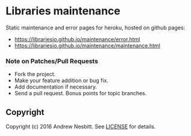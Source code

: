 # Libraries maintenance

Static maintenance and error pages for heroku, hosted on github pages:

- https://librariesio.github.io/maintenance/error.html
- https://librariesio.github.io/maintenance/maintenance.html

### Note on Patches/Pull Requests

 * Fork the project.
 * Make your feature addition or bug fix.
 * Add documentation if necessary.
 * Send a pull request. Bonus points for topic branches.

## Copyright

Copyright (c) 2016 Andrew Nesbitt. See [LICENSE](https://github.com/librariesio/maintenance/blob/master/LICENSE.txt) for details.
